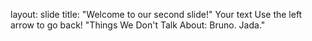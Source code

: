 layout: slide
title: "Welcome to our second slide!"
Your text
Use the left arrow to go back!
"Things We Don't Talk About: Bruno. Jada."
